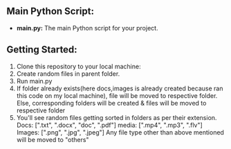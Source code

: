 ## Main Python Script:

- **main.py:** The main Python script for your project.

## Getting Started:

1. Clone this repository to your local machine:
2. Create random files in parent folder.
3. Run main.py
4. If folder already exists(here docs,images is already created because ran this code on my local machine), file will be moved to respective folder. Else, corresponding folders will be created & files will be moved to respective folder
5. You'll see random files getting sorted in folders as per their extension.
   Docs: [".txt", ".docx", "doc", ".pdf"]
   media: [".mp4", ".mp3", ".flv"]
   Images: [".png", ".jpg", ".jpeg"]
   Any file type other than above mentioned will be moved to "others"
